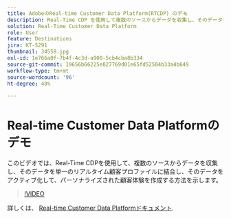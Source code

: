 ```yaml
---
title: AdobeのReal-time Customer Data Platform(RTCDP) のデモ
description: Real-Time CDP を使用して複数のソースからデータを収集し、そのデータを単一のリアルタイム顧客プロファイルに結合、そのデータをアクティブ化してパーソナライズされたカスタマーエクスペリエンスを作成する方法のデモをご覧ください。
solution: Real-Time Customer Data Platform
role: User
feature: Destinations
jira: KT-5291
thumbnail: 34558.jpg
exl-id: 1e766a0f-7b4f-4c3d-a908-5cb4cba8b334
source-git-commit: 19656b66225e827769d01e65fd52504b33a4b649
workflow-type: tm+mt
source-wordcount: '96'
ht-degree: 40%

---
```


# Real-time Customer Data Platformのデモ

このビデオでは、Real-Time CDPを使用して、複数のソースからデータを収集し、そのデータを単一のリアルタイム顧客プロファイルに結合し、そのデータをアクティブ化して、パーソナライズされた顧客体験を作成する方法を示します。

>[!VIDEO](https://video.tv.adobe.com/v/34558?quality=12&learn=on)


詳しくは、 [Real-time Customer Data Platformドキュメント](https://experienceleague.adobe.com/docs/experience-platform/rtcdp/overview.html?lang=ja).